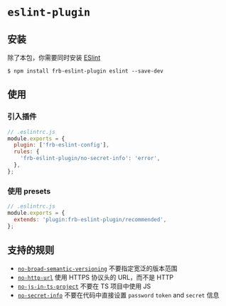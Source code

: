 # `eslint-plugin`

## 安装

除了本包，你需要同时安装 [ESlint](https://eslint.org/)

```shell
$ npm install frb-eslint-plugin eslint --save-dev
```

## 使用

### 引入插件

```js
// .eslintrc.js
module.exports = {
  plugin: ['frb-eslint-config'],
  rules: {
    'frb-eslint-plugin/no-secret-info': 'error',
  },
};
```

### 使用 presets

```js
// .eslintrc.js
module.exports = {
  extends: 'plugin:frb-eslint-plugin/recommended',
};
```

## 支持的规则

- [`no-broad-semantic-versioning`](https://yangsheng8.github.io/frontend-rules-bundle/npm/eslint-plugin.html#no-broad-semantic-versioning) 不要指定宽泛的版本范围
- [`no-http-url`](https://yangsheng8.github.io/frontend-rules-bundle/npm/eslint-plugin.html#no-js-in-ts-project) 使用 HTTPS 协议头的 URL，而不是 HTTP
- [`no-js-in-ts-project`](https://yangsheng8.github.io/frontend-rules-bundle/npm/eslint-plugin.html#no-js-in-ts-project) 不要在 TS 项目中使用 JS
- [`no-secret-info`](https://yangsheng8.github.io/frontend-rules-bundle/npm/eslint-plugin.html#no-secret-info) 不要在代码中直接设置 `password` `token` and `secret` 信息
